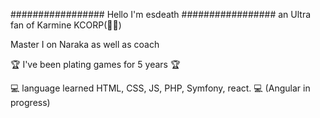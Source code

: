 #################
Hello I'm esdeath
#################
an Ultra fan of Karmine
KCORP(🩵🤍)

Master I on Naraka as well as coach

🏆 I've been plating games for 5 years 🏆

💻 language learned HTML, CSS, JS, PHP, Symfony, react. 💻
(Angular in progress)
